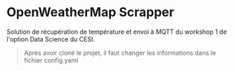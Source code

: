 # OpenWeatherMap Scrapper

Solution de récupération de température et envoi à MQTT du workshop 1 de l'option Data Science du CESI.

> Après avoir cloné le projet, il faut changer les informations dans le fichier config.yaml